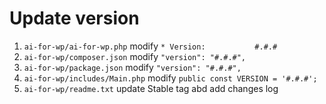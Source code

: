 # Update version

1. `ai-for-wp/ai-for-wp.php` modify `* Version:           #.#.#`
2. `ai-for-wp/composer.json` modify `"version": "#.#.#",`
3. `ai-for-wp/package.json` modify `"version": "#.#.#",`
4. `ai-for-wp/includes/Main.php` modify `public const VERSION = '#.#.#';`
5. `ai-for-wp/readme.txt` update Stable tag abd add changes log
